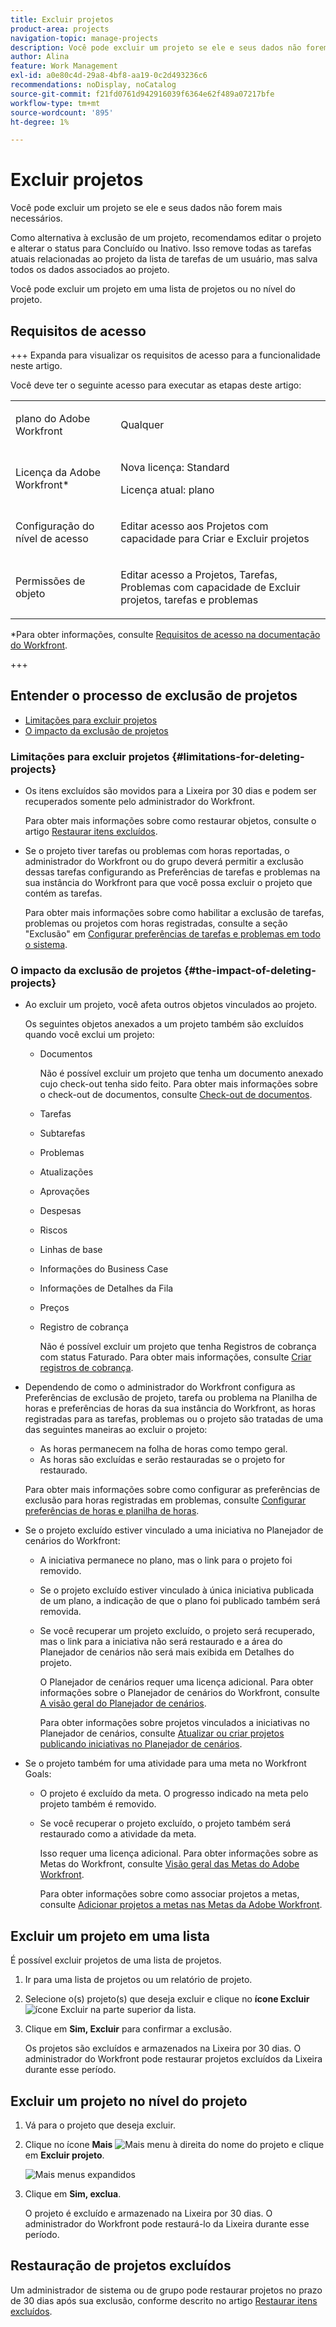 ```yaml
---
title: Excluir projetos
product-area: projects
navigation-topic: manage-projects
description: Você pode excluir um projeto se ele e seus dados não forem mais necessários. Como alternativa à exclusão de um projeto, recomendamos editar o projeto e alterar o status para Concluído ou Inativo. Isso remove todas as tarefas atuais relacionadas ao projeto da lista de tarefas de um usuário, mas salva todos os dados associados ao projeto.
author: Alina
feature: Work Management
exl-id: a0e80c4d-29a8-4bf8-aa19-0c2d493236c6
recommendations: noDisplay, noCatalog
source-git-commit: f21fd0761d942916039f6364e62f489a07217bfe
workflow-type: tm+mt
source-wordcount: '895'
ht-degree: 1%

---
```


# Excluir projetos

<!--Audited: 07/2024-->

Você pode excluir um projeto se ele e seus dados não forem mais necessários.

Como alternativa à exclusão de um projeto, recomendamos editar o projeto e alterar o status para Concluído ou Inativo. Isso remove todas as tarefas atuais relacionadas ao projeto da lista de tarefas de um usuário, mas salva todos os dados associados ao projeto.

Você pode excluir um projeto em uma lista de projetos ou no nível do projeto.

## Requisitos de acesso

+++ Expanda para visualizar os requisitos de acesso para a funcionalidade neste artigo.

Você deve ter o seguinte acesso para executar as etapas deste artigo:

<table style="table-layout:auto"> 
 <col> 
 <col> 
 <tbody> 
  <tr> 
   <td> <p>plano do Adobe Workfront</p> </td> 
   <td>Qualquer</td> 
  </tr> 
  <tr> 
   <td> <p>Licença da Adobe Workfront*</p> </td> 
   <td> <p>Nova licença: Standard </p>
   <p>Licença atual: plano </p> 
   </td> 
  </tr> 
  <tr data-mc-conditions=""> 
   <td>Configuração do nível de acesso</td> 
   <td> <p>Editar acesso aos Projetos com capacidade para Criar e Excluir projetos</p> </td> 
  </tr> 
  <tr data-mc-conditions=""> 
   <td> <p>Permissões de objeto </p> </td> 
   <td> <p>Editar acesso a Projetos, Tarefas, Problemas com capacidade de Excluir projetos, tarefas e problemas</p> </td> 
  </tr> 
 </tbody> 
</table>

*Para obter informações, consulte [Requisitos de acesso na documentação do Workfront](/help/quicksilver/administration-and-setup/add-users/access-levels-and-object-permissions/access-level-requirements-in-documentation.md).

+++

## Entender o processo de exclusão de projetos

* [Limitações para excluir projetos](#limitations-for-deleting-projects)
* [O impacto da exclusão de projetos](#the-impact-of-deleting-projects)

### Limitações para excluir projetos  {#limitations-for-deleting-projects}

* Os itens excluídos são movidos para a Lixeira por 30 dias e podem ser recuperados somente pelo administrador do Workfront.

  Para obter mais informações sobre como restaurar objetos, consulte o artigo [Restaurar itens excluídos](../../../administration-and-setup/manage-workfront/manage-deleted-items/restore-deleted-items.md).

* Se o projeto tiver tarefas ou problemas com horas reportadas, o administrador do Workfront ou do grupo deverá permitir a exclusão dessas tarefas configurando as Preferências de tarefas e problemas na sua instância do Workfront para que você possa excluir o projeto que contém as tarefas.

  Para obter mais informações sobre como habilitar a exclusão de tarefas, problemas ou projetos com horas registradas, consulte a seção &quot;Exclusão&quot; em [Configurar preferências de tarefas e problemas em todo o sistema](../../../administration-and-setup/set-up-workfront/configure-system-defaults/set-task-issue-preferences.md).

  <!--
  <p data-mc-conditions="QuicksilverOrClassic.Quicksilver,QuicksilverOrClassic.Draft mode">(NOTE: this bullet stays in NWE only forever)</p>
  -->

### O impacto da exclusão de projetos {#the-impact-of-deleting-projects}

* Ao excluir um projeto, você afeta outros objetos vinculados ao projeto.

  Os seguintes objetos anexados a um projeto também são excluídos quando você exclui um projeto:

   * Documentos

     Não é possível excluir um projeto que tenha um documento anexado cujo check-out tenha sido feito. Para obter mais informações sobre o check-out de documentos, consulte [Check-out de documentos](../../../documents/managing-documents/check-out-documents.md).

   * Tarefas
   * Subtarefas
   * Problemas
   * Atualizações
   * Aprovações
   * Despesas
   * Riscos
   * Linhas de base
   * Informações do Business Case
   * Informações de Detalhes da Fila
   * Preços
   * Registro de cobrança

     Não é possível excluir um projeto que tenha Registros de cobrança com status Faturado. Para obter mais informações, consulte [Criar registros de cobrança](../../projects/project-finances/create-billing-records.md).

* Dependendo de como o administrador do Workfront configura as Preferências de exclusão de projeto, tarefa ou problema na Planilha de horas e preferências de horas da sua instância do Workfront, as horas registradas para as tarefas, problemas ou o projeto são tratadas de uma das seguintes maneiras ao excluir o projeto:

   * As horas permanecem na folha de horas como tempo geral.
   * As horas são excluídas e serão restauradas se o projeto for restaurado.

  Para obter mais informações sobre como configurar as preferências de exclusão para horas registradas em problemas, consulte [Configurar preferências de horas e planilha de horas](../../../administration-and-setup/set-up-workfront/configure-timesheets-schedules/timesheet-and-hour-preferences.md).

* Se o projeto excluído estiver vinculado a uma iniciativa no Planejador de cenários do Workfront:

   * A iniciativa permanece no plano, mas o link para o projeto foi removido.
   * Se o projeto excluído estiver vinculado à única iniciativa publicada de um plano, a indicação de que o plano foi publicado também será removida.
   * Se você recuperar um projeto excluído, o projeto será recuperado, mas o link para a iniciativa não será restaurado e a área do Planejador de cenários não será mais exibida em Detalhes do projeto.

     O Planejador de cenários requer uma licença adicional. Para obter informações sobre o Planejador de cenários do Workfront, consulte [A visão geral do Planejador de cenários](../../../scenario-planner/scenario-planner-overview.md).

     Para obter informações sobre projetos vinculados a iniciativas no Planejador de cenários, consulte [Atualizar ou criar projetos publicando iniciativas no Planejador de cenários](../../../scenario-planner/publish-scenarios-update-projects.md).

* Se o projeto também for uma atividade para uma meta no Workfront Goals:

   * O projeto é excluído da meta. O progresso indicado na meta pelo projeto também é removido.

   * Se você recuperar o projeto excluído, o projeto também será restaurado como a atividade da meta.

     Isso requer uma licença adicional. Para obter informações sobre as Metas do Workfront, consulte [Visão geral das Metas do Adobe Workfront](../../../workfront-goals/goal-management/wf-goals-overview.md).

     Para obter informações sobre como associar projetos a metas, consulte [Adicionar projetos a metas nas Metas da Adobe Workfront](../../../workfront-goals/results-and-activities/connect-projects-to-goals-overview.md).

## Excluir um projeto em uma lista

É possível excluir projetos de uma lista de projetos.

1. Ir para uma lista de projetos ou um relatório de projeto.
1. Selecione o(s) projeto(s) que deseja excluir e clique no **ícone Excluir** ![ícone Excluir](assets/delete-icon.png) na parte superior da lista.

1. Clique em **Sim, Excluir** para confirmar a exclusão.

   Os projetos são excluídos e armazenados na Lixeira por 30 dias. O administrador do Workfront pode restaurar projetos excluídos da Lixeira durante esse período.

## Excluir um projeto no nível do projeto

1. Vá para o projeto que deseja excluir.
1. Clique no ícone **Mais** ![Mais menu](assets/qs-more-menu.png) à direita do nome do projeto e clique em **Excluir projeto**.

   ![Mais menus expandidos](assets/more-icon-expanded-delete-project-highlighted.png)

1. Clique em **Sim, exclua**.

   O projeto é excluído e armazenado na Lixeira por 30 dias. O administrador do Workfront pode restaurá-lo da Lixeira durante esse período.

## Restauração de projetos excluídos

Um administrador de sistema ou de grupo pode restaurar projetos no prazo de 30 dias após sua exclusão, conforme descrito no artigo [Restaurar itens excluídos](../../../administration-and-setup/manage-workfront/manage-deleted-items/restore-deleted-items.md).

